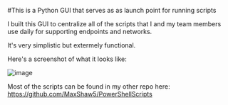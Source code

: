 #This is a Python GUI that serves as as launch point for running scripts

I built this GUI to centralize all of the scripts that I and my team members use daily for supporting endpoints and networks.

It's very simplistic but extermely functional.

Here's a screenshot of what it looks like:

![image](https://github.com/user-attachments/assets/e3244740-98e3-4303-8eeb-da11ea70731e)


Most of the scripts can be found in my other repo here: https://github.com/MaxShaw5/PowerShellScripts

